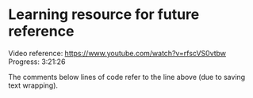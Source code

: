 # Learning resource for future reference

Video reference: https://www.youtube.com/watch?v=rfscVS0vtbw
Progress: 3:21:26

The comments below lines of code refer to the line above (due to saving text wrapping).
